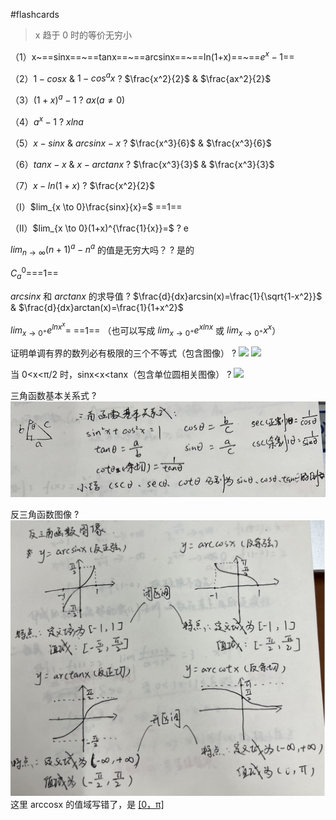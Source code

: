 #flashcards 

> x 趋于 0 时的等价无穷小

（1）x~==sinx==~==tanx==~==arcsinx==~==ln(1+x)==~==$e^x-1$==
<!--SR:!2024-01-02,19,250!2024-01-04,21,250!2023-12-28,14,250!2023-12-15,9,250!2024-01-03,20,250-->



（2）$1-cosx$  &  $1-cos^ax$
?
$\frac{x^2}{2}$ & $\frac{ax^2}{2}$
<!--SR:!2023-12-16,6,250-->




（3）$(1+x)^a-1$
?
$ax(a≠0)$
<!--SR:!2023-12-27,13,250-->




（4）$a^x-1$
?
$xlna$
<!--SR:!2023-12-16,10,250-->



（5）$x-sinx$  &  $arcsinx-x$
?
$\frac{x^3}{6}$  &  $\frac{x^3}{6}$
<!--SR:!2023-12-16,10,250-->




（6）$tanx-x$  & $x-arctanx$
?
$\frac{x^3}{3}$  &  $\frac{x^3}{3}$
<!--SR:!2024-01-02,19,250-->




（7）$x-ln(1+x)$
?
$\frac{x^2}{2}$
<!--SR:!2023-12-15,9,250-->




（I）$lim_{x \to 0}\frac{sinx}{x}=$ ==1==
<!--SR:!2023-12-16,10,250-->




（II）$lim_{x \to 0}(1+x)^{\frac{1}{x}}=$
?
e
<!--SR:!2023-12-27,13,250-->




$lim_{n \to \infty}(n+1)^a-n^a$ 的值是无穷大吗？
?
是的
<!--SR:!2023-12-29,15,250-->



$C^0_a=$==1==
<!--SR:!2024-01-05,22,250-->



$arcsinx$ 和 $arctanx$ 的求导值
?
$\frac{d}{dx}arcsin(x)=\frac{1}{\sqrt{1-x^2}}$  &  $\frac{d}{dx}arctan(x)=\frac{1}{1+x^2}$
<!--SR:!2024-01-03,20,250-->


$lim_{x \to 0^+}e^{lnx^x}=$ ==1== （也可以写成 $lim_{x \to 0^+}e^{xlnx}$  或  $lim_{x \to 0^+}x^x$）
<!--SR:!2023-12-27,17,250-->




证明单调有界的数列必有极限的三个不等式（包含图像）
?
![](asset/Pasted%20image%2020231121151754.png) ![](asset/Pasted%20image%2020231121165726.png)
<!--SR:!2024-01-01,18,250-->



当 0<x<π/2 时，sinx<x<tanx（包含单位圆相关图像）
?
![](asset/Pasted%20image%2020231122103408.png)
<!--SR:!2023-12-15,9,250-->



三角函数基本关系式
?
![](asset/Pasted%20image%2020231201144123.png)
<!--SR:!2024-01-01,18,250-->

反三角函数图像
?
![](asset/Pasted%20image%2020231201144228.png)这里 arccosx 的值域写错了，是 <u>[0，π]</u>
<!--SR:!2023-12-17,7,250-->

<!--SR:!2023-12-04,3,250-->